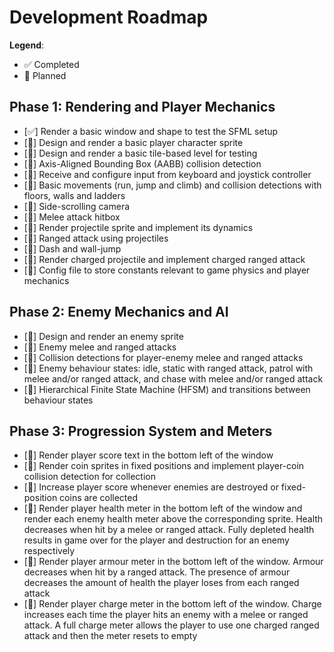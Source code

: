 # Development Roadmap

**Legend**:

- ✅ Completed  
- 📌 Planned

## Phase 1: Rendering and Player Mechanics 

- [✅] Render a basic window and shape to test the SFML setup
- [📌] Design and render a basic player character sprite
- [📌] Design and render a basic tile-based level for testing
- [📌] Axis-Aligned Bounding Box (AABB) collision detection
- [📌] Receive and configure input from keyboard and joystick controller 
- [📌] Basic movements (run, jump and climb) and collision detections with floors, walls and ladders 
- [📌] Side-scrolling camera  
- [📌] Melee attack hitbox  
- [📌] Render projectile sprite and implement its dynamics 
- [📌] Ranged attack using projectiles
- [📌] Dash and wall-jump
- [📌] Render charged projectile and implement charged ranged attack
- [📌] Config file to store constants relevant to game physics and player mechanics

## Phase 2: Enemy Mechanics and AI

- [📌] Design and render an enemy sprite 
- [📌] Enemy melee and ranged attacks 
- [📌] Collision detections for player-enemy melee and ranged attacks
- [📌] Enemy behaviour states: idle, static with ranged attack, patrol with melee
and/or ranged attack, and chase with melee and/or ranged attack
- [📌] Hierarchical Finite State Machine (HFSM) and transitions between behaviour states

## Phase 3: Progression System and Meters

- [📌] Render player score text in the bottom left of the window
- [📌] Render coin sprites in fixed positions and implement player-coin collision detection for collection  
- [📌] Increase player score whenever enemies are destroyed or fixed-position coins are collected
- [📌] Render player health meter in the bottom left of the window and render each enemy health meter above the corresponding sprite. Health decreases when hit by a melee or ranged attack. Fully depleted health results in game over for the player and destruction for an enemy respectively
- [📌] Render player armour meter in the bottom left of the window. Armour decreases when hit by a ranged attack. The presence of armour decreases the amount of health the player loses from each ranged attack
- [📌] Render player charge meter in the bottom left of the window. Charge increases each time the player hits an enemy with a melee or ranged attack. A full charge meter allows the player to use one charged ranged attack and then the meter resets to empty  